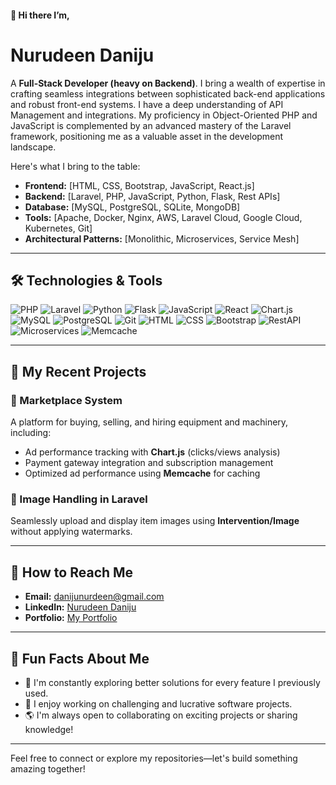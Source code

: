 #### 👋 Hi there I’m,
  # Nurudeen Daniju

A **Full-Stack Developer (heavy on Backend)**. I bring a wealth of expertise in crafting seamless integrations between sophisticated back-end applications and robust front-end systems. I have a deep understanding of API Management and integrations. My proficiency in Object-Oriented PHP and JavaScript is complemented by an advanced mastery of the Laravel framework, positioning me as a valuable asset in the development landscape. 
  
Here's what I bring to the table: 

- **Frontend:** [HTML, CSS, Bootstrap, JavaScript, React.js]  
- **Backend:** [Laravel, PHP, JavaScript, Python, Flask, Rest APIs]
- **Database:** [MySQL, PostgreSQL, SQLite, MongoDB]
- **Tools:** [Apache, Docker, Nginx, AWS, Laravel Cloud, Google Cloud, Kubernetes, Git]
- **Architectural Patterns:** [Monolithic, Microservices, Service Mesh] 

---

## 🛠️ Technologies & Tools  

![PHP](https://img.shields.io/badge/-PHP-777BB4?logo=php&logoColor=white&style=for-the-badge)
![Laravel](https://img.shields.io/badge/-Laravel-FF2D20?logo=laravel&logoColor=white&style=for-the-badge)
![Python](https://img.shields.io/badge/-Python-3776AB?logo=python&logoColor=white&style=for-the-badge)
![Flask](https://img.shields.io/badge/-Flask-000000?logo=flask&logoColor=white&style=for-the-badge)
![JavaScript](https://img.shields.io/badge/-JavaScript-F7DF1E?logo=javascript&logoColor=black&style=for-the-badge)
![React](https://img.shields.io/badge/-React-61DAFB?logo=react&logoColor=black&style=for-the-badge)
![Chart.js](https://img.shields.io/badge/-Chart.js-FF6384?logo=chartdotjs&logoColor=white&style=for-the-badge)
![MySQL](https://img.shields.io/badge/-MySQL-4479A1?logo=mysql&logoColor=white&style=for-the-badge)
![PostgreSQL](https://img.shields.io/badge/-PostgreSQL-4169E1?logo=postgresql&logoColor=white&style=for-the-badge)
![Git](https://img.shields.io/badge/-Git-F05032?logo=git&logoColor=white&style=for-the-badge)
![HTML](https://img.shields.io/badge/-HTML-E34F26?logo=html5&logoColor=white&style=for-the-badge)
![CSS](https://img.shields.io/badge/-CSS-1572B6?logo=css3&logoColor=white&style=for-the-badge)
![Bootstrap](https://img.shields.io/badge/-Bootstrap-7952B3?logo=bootstrap&logoColor=white&style=for-the-badge)
![RestAPI](https://img.shields.io/badge/-RestAPI-02569B?logo=api&logoColor=white&style=for-the-badge)
![Microservices](https://img.shields.io/badge/-Microservices-FF6F00?logo=microgen&logoColor=white&style=for-the-badge)
![Memcache](https://img.shields.io/badge/-Memcache-009DC4?logo=memcached&logoColor=white&style=for-the-badge)

---

## 🚀 My Recent Projects  

### 🎯 Marketplace System  
A platform for buying, selling, and hiring equipment and machinery, including:  
- Ad performance tracking with **Chart.js** (clicks/views analysis)  
- Payment gateway integration and subscription management  
- Optimized ad performance using **Memcache** for caching  

### 📸 Image Handling in Laravel  
Seamlessly upload and display item images using **Intervention/Image** without applying watermarks.  

---

## 📩 How to Reach Me  

- **Email:** [danijunurdeen@gmail.com](mailto:danijunurdeen@gmail.com)  
- **LinkedIn:** [Nurudeen Daniju](https://linkedin.com/in/nur-deen-daniju-7894692a0/)  
- **Portfolio:** [My Portfolio](https://dnurudeen.github.io/)  

---

## 🌱 Fun Facts About Me  

- 🧠 I'm constantly exploring better solutions for every feature I previously used.  
- 🎨 I enjoy working on challenging and lucrative software projects.  
- 🌎 I'm always open to collaborating on exciting projects or sharing knowledge!  

---

Feel free to connect or explore my repositories—let's build something amazing together!  
